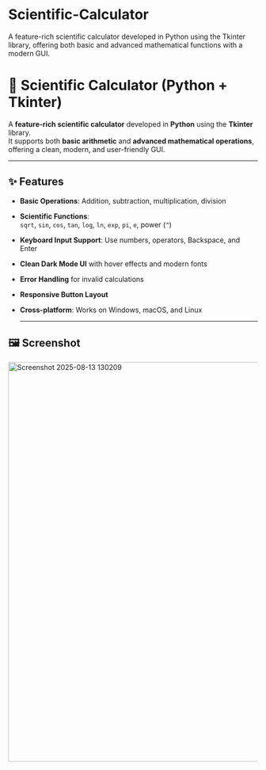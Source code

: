 # Scientific-Calculator
A feature-rich scientific calculator developed in Python using the Tkinter library, offering both basic and advanced mathematical functions with a modern GUI.
# 🧮 Scientific Calculator (Python + Tkinter)

A **feature-rich scientific calculator** developed in **Python** using the **Tkinter** library.  
It supports both **basic arithmetic** and **advanced mathematical operations**,  
offering a clean, modern, and user-friendly GUI.

---

## ✨ Features

- **Basic Operations**: Addition, subtraction, multiplication, division
- **Scientific Functions**:  
  `sqrt`, `sin`, `cos`, `tan`, `log`, `ln`, `exp`, `pi`, `e`, power (`^`)
- **Keyboard Input Support**: Use numbers, operators, Backspace, and Enter
- **Clean Dark Mode UI** with hover effects and modern fonts
- **Error Handling** for invalid calculations
- **Responsive Button Layout**
- **Cross-platform**: Works on Windows, macOS, and Linux

  ---

## 🖼 Screenshot
<img width="521" height="807" alt="Screenshot 2025-08-13 130209" src="https://github.com/user-attachments/assets/d127c1f4-c596-4e33-8dc4-68a3c67233ef" />




